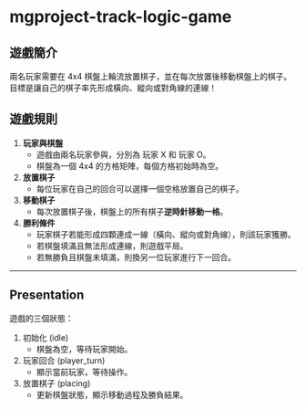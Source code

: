 # mgproject-track-logic-game

## 遊戲簡介
兩名玩家需要在 4x4 棋盤上輪流放置棋子，並在每次放置後移動棋盤上的棋子。目標是讓自己的棋子率先形成橫向、縱向或對角線的連線！

## 遊戲規則
1. **玩家與棋盤**
   - 遊戲由兩名玩家參與，分別為 玩家 X 和 玩家 O。
   - 棋盤為一個 4x4 的方格矩陣，每個方格初始時為空。
2. **放置棋子**
   - 每位玩家在自己的回合可以選擇一個空格放置自己的棋子。
3. **移動棋子**
   - 每次放置棋子後，棋盤上的所有棋子**逆時針移動一格**。
4. **勝利條件**
   - 玩家棋子若能形成四顆連成一線（橫向、縱向或對角線），則該玩家獲勝。
   - 若棋盤填滿且無法形成連線，則遊戲平局。
   - 若無勝負且棋盤未填滿，則換另一位玩家進行下一回合。

---

## Presentation

遊戲的三個狀態：

1. 初始化 (idle)
   - 棋盤為空，等待玩家開始。
2. 玩家回合 (player_turn)
   - 顯示當前玩家，等待操作。
3. 放置棋子 (placing)
   - 更新棋盤狀態，顯示移動過程及勝負結果。
 